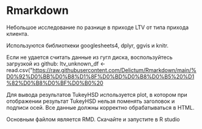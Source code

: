 # Rmarkdown
Небольшое исследование по разнице в приходе LTV от типа прихода клиента.

Используются библиоткеки googlesheets4, dplyr, ggvis и knitr.

Если не удается считать данные из гугл диска, воспользуйтесь загрузкой из github:
ltv_unknown_df <- read.csv("https://raw.githubusercontent.com/Delictum/Rmarkdown/main/%D0%92%D0%BB%D0%B8%D1%8F%D0%BD%D0%B8%D0%B5%20%D1%82%D0%B8%D0%BF%D0%B0%20

Для вывода результатов TukeyHSD используется plot, в котором при отображении результат TukeyHSD нельзя поменять заголовок и подписи осей.
Все данные должны корректно обрабатываться в HTML.

Основным файлом является RMD. Скачайте и запустите в R studio
